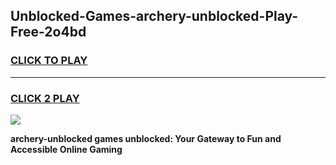 
## Unblocked-Games-archery-unblocked-Play-Free-2o4bd
<h3>
<a href="https://premium76.site?title=archery-unblocked&ref=19M">CLICK TO PLAY</a></h3>
<hr>

<h3>
<a href="https://premium76.site?title=archery-unblocked&ref=19M">CLICK 2 PLAY</a>
  
</h3>

<a href="https://premium76.site?title=archery-unblocked&ref=19M"><img src="https://clearcache.store/games.png"></a>


**archery-unblocked games unblocked: Your Gateway to Fun and Accessible Online Gaming**
